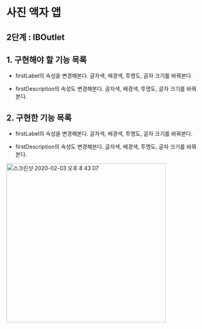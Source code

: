 # 사진 액자 앱 

## 2단계 : IBOutlet

## 1. 구현해야 할 기능 목록 

* firstLabel의 속성을 변경해본다. 글자색, 배경색, 투명도, 글자 크기를 바꿔본다.

* firstDescription의 속성도 변경해본다. 글자색, 배경색, 투명도, 글자 크기를 바꿔본다.

## 2. 구현한 기능 목록 

* firstLabel의 속성을 변경해본다. 글자색, 배경색, 투명도, 글자 크기를 바꿔본다.

* firstDescription의 속성도 변경해본다. 글자색, 배경색, 투명도, 글자 크기를 바꿔본다.

<img width="415" alt="스크린샷 2020-02-03 오후 8 43 07" src="https://user-images.githubusercontent.com/38216027/73650638-f4560080-46c5-11ea-9b4c-147ae5ecd963.png">

